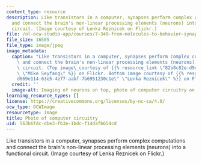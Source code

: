 ```yaml
---
content_type: resource
description: Like transistors in a computer, synapses perform complex computations
  and connect the brain's non-linear processing elements (neurons) into a functional
  circuit. (Image courtesy of Lenka Reznicek on Flickr.)
file: /ol-ocw-studio-app/courses/7-349-from-molecules-to-behavior-synaptic-neurophysiology-spring-2010/563b6fdcdbe3fb3e1bdcf14dafb654cd_7-349s10-th.jpg
file_size: 16505
file_type: image/jpeg
image_metadata:
  caption: "Like transistors in a computer, synapses perform complex computations\
    \ and connect the brain's non-linear processing elements (neurons) into a functional\
    \ circuit. (Top image\_courtesy of {{% resource_link \"82b8c82e-d9c5-4bbd-b33b-214f3c6fa3f1\"\
    \ \"Mike Seyfang\" %}} on Flickr. Bottom image courtesy of {{% resource_link \"\
    d669e114-63e5-4e77-aabf-7b6951230c1e\" \"Lenka Reznicek\" %}} on Flickr.)"
  credit: ''
  image-alt: Imaging of neurons on top, photo of computer circuitry on bottom.
learning_resource_types: []
license: https://creativecommons.org/licenses/by-nc-sa/4.0/
ocw_type: OCWImage
resourcetype: Image
title: Photo of computer circuitry
uid: 563b6fdc-dbe3-fb3e-1bdc-f14dafb654cd
---
```

Like transistors in a computer, synapses perform complex computations and connect the brain's non-linear processing elements (neurons) into a functional circuit. (Image courtesy of Lenka Reznicek on Flickr.)